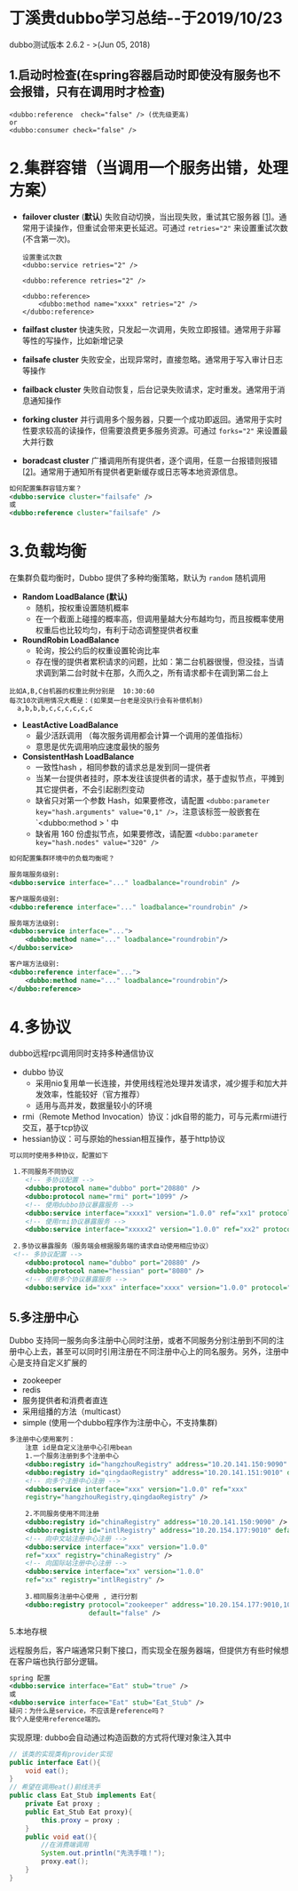 # **丁溪贵dubbo学习总结--于2019/10/23** 

dubbo测试版本 2.6.2  - >(Jun 05, 2018) 

## 1.启动时检查(在spring容器启动时即使没有服务也不会报错，只有在调用时才检查)

```
<dubbo:reference  check="false" /> (优先级更高)
or
<dubbo:consumer check="false" />
```



# 2.集群容错（当调用一个服务出错，处理方案）

* **failover cluster** (**默认**) 失败自动切换，当出现失败，重试其它服务器 [[1\]](http://dubbo.apache.org/zh-cn/docs/user/demos/fault-tolerent-strategy.html#fn1)。通常用于读操作，但重试会带来更长延迟。可通过 `retries="2"` 来设置重试次数(不含第一次)。

  ```
  设置重试次数
  <dubbo:service retries="2" />  
  
  <dubbo:reference retries="2" />
  
  <dubbo:reference>
      <dubbo:method name="xxxx" retries="2" />
  </dubbo:reference>
  
  ```

* **failfast cluster**  快速失败，只发起一次调用，失败立即报错。通常用于非幂等性的写操作，比如新增记录
* **failsafe cluster**  失败安全，出现异常时，直接忽略。通常用于写入审计日志等操作
* **failback cluster**  失败自动恢复，后台记录失败请求，定时重发。通常用于消息通知操作
* **forking cluster**    并行调用多个服务器，只要一个成功即返回。通常用于实时性要求较高的读操作，但需要浪费更多服务资源。可通过 `forks="2"` 来设置最大并行数
* **boradcast cluster**  广播调用所有提供者，逐个调用，任意一台报错则报错 [[2\]](http://dubbo.apache.org/zh-cn/docs/user/demos/fault-tolerent-strategy.html#fn2)。通常用于通知所有提供者更新缓存或日志等本地资源信息。

```xml
如何配置集群容错方案？
<dubbo:service cluster="failsafe" />
或
<dubbo:reference cluster="failsafe" />

```

# 3.负载均衡

在集群负载均衡时，Dubbo 提供了多种均衡策略，默认为 `random` 随机调用

* **Random LoadBalance (默认)**
  * 随机，按权重设置随机概率
  * 在一个截面上碰撞的概率高，但调用量越大分布越均匀，而且按概率使用权重后也比较均匀，有利于动态调整提供者权重
* **RoundRobin LoadBalance**
  * 轮询，按公约后的权重设置轮询比率
  * 存在慢的提供者累积请求的问题，比如：第二台机器很慢，但没挂，当请求调到第二台时就卡在那，久而久之，所有请求都卡在调到第二台上

```
比如A,B,C台机器的权重比例分别是  10:30:60
每次10次调用情况大概是：(如果莫一台老是没执行会有补偿机制)
  a,b,b,b,c,c,c,c,c,c

```

* **LeastActive LoadBalance**
  * 最少活跃调用  （每次服务调用都会计算一个调用的差值指标）
  * 意思是优先调用响应速度最快的服务
* **ConsistentHash LoadBalance**
  * 一致性hash ，相同参数的请求总是发到同一提供者
  * 当某一台提供者挂时，原本发往该提供者的请求，基于虚拟节点，平摊到其它提供者，不会引起剧烈变动
  * 缺省只对第一个参数 Hash，如果要修改，请配置 `<dubbo:parameter key="hash.arguments" value="0,1" />`，注意该标签一般嵌套在`<dubbo:method > ' 中
  * 缺省用 160 份虚拟节点，如果要修改，请配置 `<dubbo:parameter key="hash.nodes" value="320" />`

```xml
如何配置集群环境中的负载均衡呢？

服务端服务级别:
<dubbo:service interface="..." loadbalance="roundrobin" />

客户端服务级别:
<dubbo:reference interface="..." loadbalance="roundrobin" />

服务端方法级别:
<dubbo:service interface="...">
    <dubbo:method name="..." loadbalance="roundrobin"/>
</dubbo:service>

客户端方法级别:
<dubbo:reference interface="...">
    <dubbo:method name="..." loadbalance="roundrobin"/>
</dubbo:reference>

```

# 4.多协议

dubbo远程rpc调用同时支持多种通信协议

* dubbo 协议
  * 采用nio复用单一长连接，并使用线程池处理并发请求，减少握手和加大并发效率，性能较好（官方推荐）
  * 适用与高并发，数据量较小的环境
*  rmi（Remote Method Invocation）协议：jdk自带的能力，可与元素rmi进行交互，基于tcp协议
* hessian协议：可与原始的hessian相互操作，基于http协议

```xml
可以同时使用多种协议，配置如下

 1.不同服务不同协议
	<!-- 多协议配置 -->
    <dubbo:protocol name="dubbo" port="20880" />
    <dubbo:protocol name="rmi" port="1099" />
    <!-- 使用dubbo协议暴露服务 -->
    <dubbo:service interface="xxxx1" version="1.0.0" ref="xx1" protocol="dubbo" />
    <!-- 使用rmi协议暴露服务 -->
    <dubbo:service interface="xxxxx2" version="1.0.0" ref="xx2" protocol="rmi" /> 
    
 2.多协议暴露服务（服务端会根据服务端的请求自动使用相应协议）
 <!-- 多协议配置 -->
    <dubbo:protocol name="dubbo" port="20880" />
    <dubbo:protocol name="hessian" port="8080" />
    <!-- 使用多个协议暴露服务 -->
    <dubbo:service id="xxx" interface="xxxx" version="1.0.0" protocol="dubbo,hessian" />

```

## 5.多注册中心

Dubbo 支持同一服务向多注册中心同时注册，或者不同服务分别注册到不同的注册中心上去，甚至可以同时引用注册在不同注册中心上的同名服务。另外，注册中心是支持自定义扩展的

* zookeeper
* redis 
* 服务提供者和消费者直连
* 采用组播的方法（multicast）
* simple (使用一个dubbo程序作为注册中心，不支持集群)

```xml
多注册中心使用案列：
	注意 id是自定义注册中心引用bean
	1.一个服务注册到多个注册中心
	<dubbo:registry id="hangzhouRegistry" address="10.20.141.150:9090" />
    <dubbo:registry id="qingdaoRegistry" address="10.20.141.151:9010" default="false" />
    <!-- 向多个注册中心注册 -->
    <dubbo:service interface="xxx" version="1.0.0" ref="xxx" 
    registry="hangzhouRegistry,qingdaoRegistry" />
	
	2.不同服务使用不同注册
	<dubbo:registry id="chinaRegistry" address="10.20.141.150:9090" />
    <dubbo:registry id="intlRegistry" address="10.20.154.177:9010" default="false" />
    <!-- 向中文站注册中心注册 -->
    <dubbo:service interface="xxx" version="1.0.0" 
    ref="xxx" registry="chinaRegistry" />
    <!-- 向国际站注册中心注册 -->
    <dubbo:service interface="xx" version="1.0.0" 
    ref="xx" registry="intlRegistry" />
    
    3.相同服务注册中心使用 , 进行分割
	<dubbo:registry protocol="zookeeper" address="10.20.154.177:9010,10.20.154.177:9011" 	
                    default="false" />

```

5.本地存根

远程服务后，客户端通常只剩下接口，而实现全在服务器端，但提供方有些时候想在客户端也执行部分逻辑。

```xml
spring 配置
<dubbo:service interface="Eat" stub="true" />
或
<dubbo:service interface="Eat" stub="Eat_Stub" />
疑问：为什么是service，不应该是reference吗？
我个人是使用reference端的。

```

实现原理: dubbo会自动通过构造函数的方式将代理对象注入其中

```java
// 该类的实现类有provider实现
public interface Eat(){
	void eat();
}
// 希望在调用eat()前线洗手
public class Eat_Stub implements Eat{
    private Eat proxy ;
    public Eat_Stub Eat proxy){
        this.proxy = proxy ;
    }
    public void eat(){
        //在消费端调用
        System.out.println("先洗手哦！");
        proxy.eat();
    }
}
```





